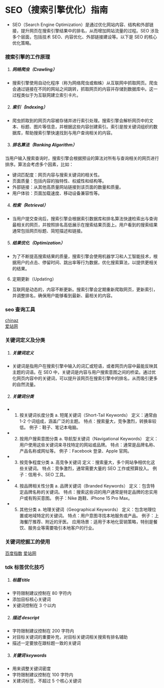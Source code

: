 # SEO（搜索引擎优化）指南

- SEO（Search Engine Optimization）是通过优化网站内容、结构和外部链接，提升网页在搜索引擎结果中的排名，从而增加网站流量的过程。SEO 涉及多个层面，包括技术 SEO、内容优化、外部链接建设等。以下是 SEO 的核心优化策略。

### 搜索引擎的工作原理

1. ##### 网络爬虫（Crawling）

- 搜索引擎使用自动化程序（称为网络爬虫或蜘蛛）从互联网中抓取网页。爬虫会通过链接在不同的网站之间跳转，抓取网页的内容并存储到数据库中。这一过程类似于为互联网建立索引卡片。

2. ##### 索引（Indexing）

- 爬虫抓取到的网页内容被存储并进行索引处理。搜索引擎会解析网页中的文本、标题、图片等信息，并根据这些内容创建索引。索引是按关键词组织的数据库，帮助搜索引擎快速找到与用户查询相关的内容。

3. ##### 排名算法（Ranking Algorithm）

当用户输入搜索查询时，搜索引擎会根据预设的算法对所有与查询相关的网页进行排序。算法会考虑多个因素，比如：

- 键词匹配度：网页内容与搜索关键词的相关性。
- 页面质量：包括内容的独特性、权威性和结构等。
- 外部链接：从其他高质量网站链接到该页面的数量和质量。
- 用户体验：页面加载速度、移动设备兼容性等。

4. ##### 检索（Retrieval）

- 当用户提交查询后，搜索引擎会根据索引数据库和排名算法快速检索出与查询最相关的网页，并按照排名高低展示在搜索结果页面上。用户看到的搜索结果通常包括网页标题、简短描述和链接。

5. ##### 结果优化（Optimization）

- 为了不断提高搜索结果的质量，搜索引擎会使用机器学习和人工智能技术，根据用户的点击、停留时间、跳出率等行为数据，优化搜索算法，以提供更相关的结果。

6. 定期更新（Updating）

- 互联网是动态的，内容不断更新。搜索引擎会定期重新爬取网页，更新索引，并调整排名，确保用户能够看到最新、最相关的内容。

### seo 查询工具

[chinaz](https://seo.chinaz.com/)  
[爱站网](https://www.aizhan.com/cha/)

### 关键词定义及分类

1. ##### 关键词定义

- 关键词是指用户在搜索引擎中输入的词汇或短语，或者网页内容中最能反映其主题的词语。在 SEO 中，关键词是内容与用户搜索意图之间的桥梁。通过优化网页内容中的关键词，可以提升该网页在搜索引擎中的排名，从而吸引更多的自然流量。

2. ##### 关键词分类

- 1. 按关键词长度分类
     a. 短尾关键词（Short-Tail Keywords）
     定义：通常由 1-2 个词组成，涵盖广泛的主题。
     特点：搜索量大，竞争激烈，转换率较低。
     例子：鞋子、笔记本电脑。
- 2. 按用户搜索意图分类
     a. 导航型关键词（Navigational Keywords）
     定义：用户使用这些关键词来寻找特定的网站或品牌。
     特点：通常是品牌名称、产品名称或网址等。
     例子：Facebook 登录、Apple 官网。
- 3. 按竞争程度分类
     a. 高竞争关键词
     定义：搜索量大，多个网站争相优化这些关键词。
     特点：竞争激烈，通常需要大量的 SEO 工作或预算投入。
     例子：信用卡、SEO 工具。
- 4. 按品牌相关性分类
     a. 品牌关键词（Branded Keywords）
     定义：包含特定品牌名称的关键词。
     特点：搜索这些词的用户通常是特定品牌的忠实用户或有购买意图。
     例子：Nike 跑鞋、iPhone 15 Pro Max。
- 5. 其他分类
     a. 地理关键词（Geographical Keywords）
     定义：包含地理位置或地域特定的关键词。
     特点：用户意图寻找本地服务或产品。
     例子：上海餐厅推荐、附近的牙医。
     应用场景：适用于本地化营销策略，特别是餐饮、服务业等需要吸引本地客户的行业。

### 关键词挖掘工的使用

[百度指数](https://index.baidu.com/v2/index.html#/)
[爱站网](https://www.aizhan.com/)

### tdk 标签优化技巧

1. ##### 标题 title

- 字符限制建议控制在 80 字符内
- 添加目标核心关键词
- 关键词控制在 3 个以内

2. ##### 描述 descript

- 字符限制建议控制在 200 字符内
- 对目标关键词的重要补充，对目标关键词相关搜索有排名辅助
- 描述一定要放在跟标题一致的关键词

3. ##### 关键词 keywords

- 用来调整关键词密度
- 字符限制建议控制在 100 字符内
- 关建词标签，不超过 5 个核心关键词

<!-- [last](https://www.bilibili.com/video/BV1m4411A79a/?p=2&spm_id_from=pageDriver&vd_source=10257e657caa8b54111087a9329462e8) -->
